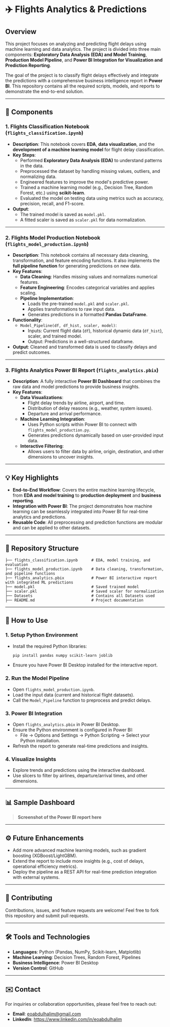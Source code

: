 # ✈️ Flights Analytics & Predictions

## Overview
This project focuses on analyzing and predicting flight delays using machine learning and data analytics. The project is divided into three main components: **Exploratory Data Analysis (EDA) and Model Training**, **Production Model Pipeline**, and **Power BI Integration for Visualization and Prediction Reporting**.

The goal of the project is to classify flight delays effectively and integrate the predictions with a comprehensive business intelligence report in **Power BI**. This repository contains all the required scripts, models, and reports to demonstrate the end-to-end solution.

---

## 🔧 Components

### 1. **Flights Classification Notebook (`flights_classification.ipynb`)**
- **Description**: This notebook covers **EDA**, **data visualization**, and the **development of a machine learning model** for flight delay classification.
- **Key Steps**:
  - Performed **Exploratory Data Analysis (EDA)** to understand patterns in the data.
  - Preprocessed the dataset by handling missing values, outliers, and normalizing data.
  - Engineered features to improve the model's predictive power.
  - Trained a machine learning model (e.g., Decision Tree, Random Forest, etc.) using **scikit-learn**.
  - Evaluated the model on testing data using metrics such as accuracy, precision, recall, and F1-score.
- **Output**: 
  - The trained model is saved as `model.pkl`.
  - A fitted scaler is saved as `scaler.pkl` for data normalization.

---

### 2. **Flights Model Production Notebook (`flights_model_production.ipynb`)**
- **Description**: This notebook contains all necessary data cleaning, transformation, and feature encoding functions. It also implements the **full pipeline function** for generating predictions on new data.
- **Key Features**:
  - **Data Cleaning**: Handles missing values and normalizes numerical features.
  - **Feature Engineering**: Encodes categorical variables and applies scaling.
  - **Pipeline Implementation**:
    - Loads the pre-trained `model.pkl` and `scaler.pkl`.
    - Applies transformations to raw input data.
    - Generates predictions in a formatted **Pandas DataFrame**.
- **Functionality**:
  - `Model_Pipeline(df, df_hist, scaler, model)`: 
    - Inputs: Current flight data (`df`), historical dynamic data (`df_hist`), scaler, and trained model.
    - Output: Predictions in a well-structured dataframe.
- **Output**: Cleaned and transformed data is used to classify delays and predict outcomes.

---

### 3. **Flights Analytics Power BI Report (`flights_analytics.pbix`)**
- **Description**: A fully interactive **Power BI Dashboard** that combines the raw data and model predictions to provide business insights.
- **Key Features**:
  - **Data Visualizations**:
    - Flight delay trends by airline, airport, and time.
    - Distribution of delay reasons (e.g., weather, system issues).
    - Departure and arrival performance.
  - **Machine Learning Integration**:
    - Uses Python scripts within Power BI to connect with `flights_model_production.py`.
    - Generates predictions dynamically based on user-provided input data.
  - **Interactive Filtering**:
    - Allows users to filter data by airline, origin, destination, and other dimensions to uncover insights.

---

## 💡 Key Highlights
- **End-to-End Workflow**: Covers the entire machine learning lifecycle, from **EDA and model training** to **production deployment** and **business reporting**.
- **Integration with Power BI**: The project demonstrates how machine learning can be seamlessly integrated into Power BI for real-time analytics and predictions.
- **Reusable Code**: All preprocessing and prediction functions are modular and can be applied to other datasets.

---

## 📂 Repository Structure
```plaintext
├── flights_classification.ipynb      # EDA, model training, and evaluation
├── flights_model_production.ipynb    # Data cleaning, transformation, and pipeline functions
├── flights_analytics.pbix            # Power BI interactive report with integrated ML predictions
├── model.pkl                         # Saved trained model
├── scaler.pkl                        # Saved scaler for normalization
├── Datasets                          # Contains all Datasets used
├── README.md                         # Project documentation
```

---

## 🚀 How to Use

### 1. **Setup Python Environment**
- Install the required Python libraries:
  ```bash
  pip install pandas numpy scikit-learn joblib
  ```
- Ensure you have Power BI Desktop installed for the interactive report.

### 2. **Run the Model Pipeline**
- Open `flights_model_production.ipynb`.
- Load the input data (current and historical flight datasets).
- Call the `Model_Pipeline` function to preprocess and predict delays.

### 3. **Power BI Integration**
- Open `flights_analytics.pbix` in Power BI Desktop.
- Ensure the Python environment is configured in Power BI:
  - File → Options and Settings → Python Scripting → Select your Python installation.
- Refresh the report to generate real-time predictions and insights.

### 4. **Visualize Insights**
- Explore trends and predictions using the interactive dashboard.
- Use slicers to filter by airlines, departure/arrival times, and other dimensions.

---

## 📊 Sample Dashboard
> **Screenshot of the Power BI report here**

---

## ⚙️ Future Enhancements
- Add more advanced machine learning models, such as gradient boosting (XGBoost/LightGBM).
- Extend the report to include more insights (e.g., cost of delays, operational efficiency metrics).
- Deploy the pipeline as a REST API for real-time prediction integration with external systems.

---

## 🤝 Contributing
Contributions, issues, and feature requests are welcome! Feel free to fork this repository and submit pull requests.

---

## 🛠️ Tools and Technologies
- **Languages**: Python (Pandas, NumPy, Scikit-learn, Matplotlib)
- **Machine Learning**: Decision Trees, Random Forest, Pipelines
- **Business Intelligence**: Power BI Desktop
- **Version Control**: GitHub

---

## ✉️ Contact
For inquiries or collaboration opportunities, please feel free to reach out:
- **Email**: eoabdulhalim@gmail.com
- **LinkedIn**: https://www.linkedin.com/in/eoabdulhalim
